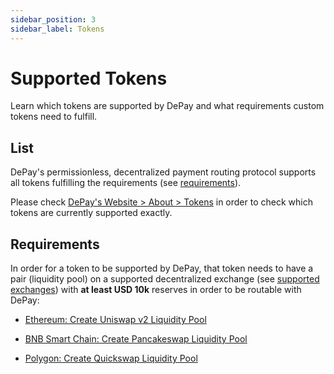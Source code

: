 ```yaml
---
sidebar_position: 3
sidebar_label: Tokens
---
```


# Supported Tokens

Learn which tokens are supported by DePay and what requirements custom tokens need to fulfill.

## List

DePay's permissionless, decentralized payment routing protocol supports all tokens fulfilling the requirements (see [requirements](#requirements)).

Please check [DePay's Website > About > Tokens](https://depay.com/tokens) in order to check which tokens are currently supported exactly.

## Requirements

In order for a token to be supported by DePay, that token needs to have a pair (liquidity pool) on a supported decentralized exchange (see [supported exchanges](/docs/payments/supported/exchanges)) with **at least USD 10k** reserves in order to be routable with DePay:


- [Ethereum: Create Uniswap v2 Liquidity Pool](https://app.uniswap.org/#/add/v2/ETH)

- [BNB Smart Chain: Create Pancakeswap Liquidity Pool](https://pancakeswap.finance/add)

- [Polygon: Create Quickswap Liquidity Pool](https://quickswap.exchange/#/add/ETH)
